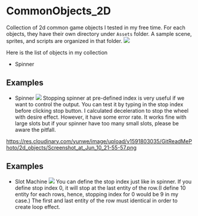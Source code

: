 # CommonObjects_2D
Collection of 2d common game objects I tested in my free time. For each objects, they have their own directory under `Assets` folder. A sample scene, sprites, and scripts are organized in that folder.
![](https://res.cloudinary.com/yunwe/image/upload/v1591706893/GitReadMePhoto/2d_objects/Screenshot_at_Jun_09_19-16-35.png)

Here is the list of objects in my collection
- Spinner
 
## Examples
- Spinner
![](https://res.cloudinary.com/yunwe/image/upload/v1591706895/GitReadMePhoto/2d_objects/Screenshot_at_Jun_09_19-11-34.png)
Stopping spinner at pre-defined index is very useful if we want to control the output. You can test it by typing in the stop index before clicking stop button.
I calculated deceleration to stop the wheel with desire effect. However, it have some error rate. It works fine with large slots but if your spinner have too many small slots, please be aware the pitfall.

https://res.cloudinary.com/yunwe/image/upload/v1591803035/GitReadMePhoto/2d_objects/Screenshot_at_Jun_10_21-55-57.png
## Examples
- Slot Machine
![](https://res.cloudinary.com/yunwe/image/upload/v1591803035/GitReadMePhoto/2d_objects/Screenshot_at_Jun_10_21-55-57.png)
You can define the stop index just like in spinner. If you define stop index 0, it will stop at the last entity of the row.(I define 10 entity for each rows, hence, stopping index for 0 would be 9 in my case.) The first and last entity of the row must identical in order to create loop effect.
